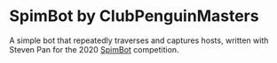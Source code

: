 # SpimBot by ClubPenguinMasters
A simple bot that repeatedly traverses and captures hosts, written with Steven Pan for the 2020 [SpimBot](http://zilles.cs.illinois.edu/papers/spimbot.sigcse05.pdf) competition.
